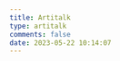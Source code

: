 ```yaml
---
title: Artitalk
type: artitalk
comments: false
date: 2023-05-22 10:14:07
---
```


<!-- 引用 artitalk -->
<script type="text/javascript" src="https://unpkg.com/artitalk"></script>
<!-- 存放说说的容器 -->
<div id="artitalk_main"></div>
<script>
new Artitalk({
    appId: 'bAnF5wZ4fL382bIaXFwjulAy-MdYXbMMI', // Your LeanCloud appId
    appKey: 'tHr6vLJK2la37XYqEyyj4zkc' // Your LeanCloud appKey
})
</script>